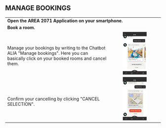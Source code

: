 ## MANAGE BOOKINGS <br>

<table>
  <thead>
  </thead>
  <tbody>
    <tr>
    <tr><td colspan="3"><b>Open the AREA 2071 Application on your smartphone.</b></td>      
    </tr>
    <tr>
    <tr><td colspan="3"><b>Book a room.</b></td>      
    </tr>
    <tr>
    <td style="text-align: left"><p><b></b></p>Manage your bookings by writing to the Chatbot ALIA  "Manage bookings". Here you can basically click on your booked rooms and cancel them.</td>
    <td style="text-align: center"><img src="managebookings.jpg"{ width=50% } alt="Alia Step 3"></td>
    </tr>
        <tr>
    <td style="text-align: left"><p><b></b></p>Confirm your cancelling by clicking "CANCEL SELECTION".</td>
    <td style="text-align: center"><img src="managebookings02.jpg"{ width=50% } alt="Alia Step 3"></td>
    </tr>
  </tbody>
</table>
